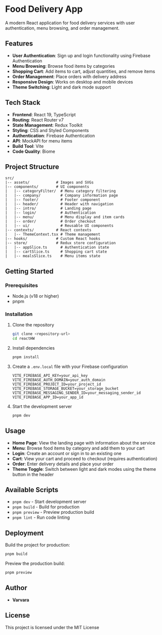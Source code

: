 # Food Delivery App

A modern React application for food delivery services with user authentication, menu browsing, and order management.

## Features

- **User Authentication**: Sign up and login functionality using Firebase Authentication
- **Menu Browsing**: Browse food items by categories
- **Shopping Cart**: Add items to cart, adjust quantities, and remove items
- **Order Management**: Place orders with delivery address
- **Responsive Design**: Works on desktop and mobile devices
- **Theme Switching**: Light and dark mode support

## Tech Stack

- **Frontend**: React 19, TypeScript
- **Routing**: React Router v7
- **State Management**: Redux Toolkit
- **Styling**: CSS and Styled Components
- **Authentication**: Firebase Authentication
- **API**: MockAPI for menu items
- **Build Tool**: Vite
- **Code Quality**: Biome

## Project Structure
```
src/
|-- assets/            # Images and SVGs
|-- components/        # UI components
|   |-- categoryFilter/  # Menu category filtering
|   |-- company/         # Company information page
|   |-- footer/          # Footer component
|   |-- header/          # Header with navigation
|   |-- intro/           # Landing page
|   |-- login/           # Authentication
|   |-- menu/            # Menu display and item cards
|   |-- order/           # Order checkout
|   |-- ui/              # Reusable UI components
|-- contexts/          # React contexts
|   |-- ThemeContext.tsx # Theme management
|-- hooks/             # Custom React hooks
|-- store/             # Redux store configuration
|   |-- appSlice.ts      # Authentication state
|   |-- cartSlice.ts     # Shopping cart state
|   |-- mealsSlice.ts    # Menu items state
```

## Getting Started

### Prerequisites

- Node.js (v18 or higher)
- pnpm

### Installation

1. Clone the repository
   ```bash
   git clone <repository-url>
   cd reactHW
   ```

2. Install dependencies
   ```bash
   pnpm install
   ```

3. Create a `.env.local` file with your Firebase configuration
   ```
   VITE_FIREBASE_API_KEY=your_api_key
   VITE_FIREBASE_AUTH_DOMAIN=your_auth_domain
   VITE_FIREBASE_PROJECT_ID=your_project_id
   VITE_FIREBASE_STORAGE_BUCKET=your_storage_bucket
   VITE_FIREBASE_MESSAGING_SENDER_ID=your_messaging_sender_id
   VITE_FIREBASE_APP_ID=your_app_id
   ```

4. Start the development server
   ```bash
   pnpm dev
   ```

## Usage

- **Home Page**: View the landing page with information about the service
- **Menu**: Browse food items by category and add them to your cart
- **Login**: Create an account or sign in to an existing one
- **Cart**: View your cart and proceed to checkout (requires authentication)
- **Order**: Enter delivery details and place your order
- **Theme Toggle**: Switch between light and dark modes using the theme button in the header

## Available Scripts

- `pnpm dev` - Start development server
- `pnpm build` - Build for production
- `pnpm preview` - Preview production build
- `pnpm lint` - Run code linting

## Deployment

Build the project for production:
```bash
pnpm build
```

Preview the production build:
```bash
pnpm preview
```

## Author

- **Varvara**

## License

This project is licensed under the MIT License